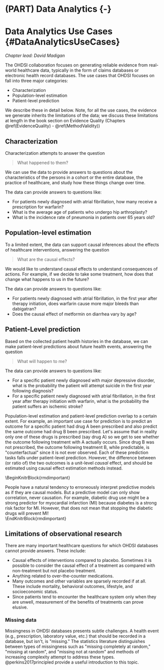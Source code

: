 # (PART) Data Analytics {-} 

# Data Analytics Use Cases {#DataAnalyticsUseCases}

*Chapter lead: David Madigan*

The OHDSI collaboration focuses on generating reliable evidence from real-world healthcare data, typically in the form of claims databases or electronic health record databases. The use cases that OHDSI focuses on fall into three major categories:

- Characterization
- Population-level estimation
- Patient-level prediction

We describe these in detail below. Note, for all the use cases, the evidence we generate inherits the limitations of the data; we discuss these limitations at length in the book section on Evidence Quality (Chapters \@ref(EvidenceQuality) - \@ref(MethodValidity))

## Characterization

Characterization attempts to answer the question

> What happened to them?

We can use the data to provide answers to questions about the characteristics of the persons in a cohort or the entire database, the practice of healthcare, and study how these things change over time.

The data can provide answers to questions like:

- For patients newly diagnosed with atrial fibrillation, how many receive a prescription for warfarin?
- What is the average age of patients who undergo hip arthroplasty?
- What is the incidence rate of pneumonia in patients over 65 years old?

## Population-level estimation

To a limited extent, the data can support causal inferences about the effects of healthcare interventions, answering the question

> What are the causal effects?

We would like to understand causal effects to understand consequences of actions. For example, if we decide to take some treatment, how does that change what happens to us in the future?

The data can provide answers to questions like:

- For patients newly diagnosed with atrial fibrillation, in the first year after therapy initiation, does warfarin cause more major bleeds than dabigatran? 
- Does the causal effect of metformin on diarrhea vary by age?

## Patient-Level prediction

Based on the collected patient health histories in the database, we can make patient-level predictions about future health events, answering the question 

> What will happen to me?

The data can provide answers to questions like: 

- For a specific patient newly diagnosed with major depressive disorder, what is the probability the patient will attempt suicide in the first year following diagnosis?
- For a specific patient newly diagnosed with atrial fibrillation, in the first year after therapy initiation with warfarin, what is the probability the patient suffers an ischemic stroke?

Population-level estimation and patient-level prediction overlap to a certain extent. For example, an important use case for prediction is to predict an outcome for a specific patient had drug A been prescribed and also predict the same outcome had drug B been prescribed. Let's assume that in reality only one of these drugs is prescribed (say drug A) so we get to see whether the outcome following treatment with A actually occurs. Since drug B was not prescribed, the outcome following treatment B, while predictable, is "counterfactual" since it is not ever observed. Each of these prediction tasks falls under patient-level prediction. However, the difference between (or ratio of) the two outcomes is a unit-level *causal* effect, and should be estimated using causal effect estimation methods instead.

\BeginKnitrBlock{rmdimportant}<div class="rmdimportant">People have a natural tendency to erroneously interpret predictive models as if they are causal models. But a predictive model can only show correlation, never causation. For example, diabetic drug use might be a strong predictor for myocardial infarction (MI) because diabetes is a strong risk factor for MI. However, that does not mean that stopping the diabetic drugs will prevent MI!</div>\EndKnitrBlock{rmdimportant}

## Limitations of observational research

There are many important healthcare questions for which OHDSI databases cannot provide answers. These include:

- Causal effects of interventions compared to placebo. Sometimes it is possible to consider the causal effect of a treatment as compared with non-treatment but not placebo treatment.
- Anything related to over-the-counter medications.
- Many outcomes and other variables are sparsely recorded if at all. These include mortality, behavioral outcomes, lifestyle, and socioeconomic status.
- Since patients tend to encounter the healthcare system only when they are unwell, measurement of the benefits of treatments can prove elusive.

### Missing data

Missingness in OHDSI databases presents subtle challenges. A health event (e.g., prescription, laboratory value, etc.) that should be recorded in a database, but isn't, is "missing." The statistics literature distinguishes between types of missingness such as "missing completely at random," "missing at random", and "missing not at random" and methods of increasing complexity attempt to address these types. @perkins2017principled provide a useful introduction to this topic.
